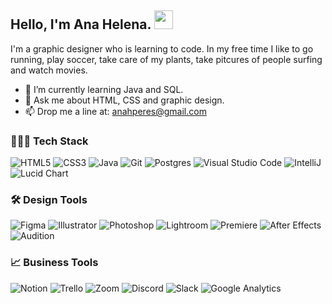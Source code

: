 <h2 align="left">Hello, I'm Ana Helena. <img src="https://raw.githubusercontent.com/kaueMarques/kaueMarques/master/hi.gif" height="30px"></h2>

<p>I'm a graphic designer who is learning to code. In my free time I like to go running, play soccer, take care of my plants, take pitcures of people surfing and watch movies.</p>

- 🌱 I’m currently learning Java and SQL.
- 💬 Ask me about HTML, CSS and graphic design.
- 📫 Drop me a line at: anahperes@gmail.com

<h3>👩🏻‍💻 Tech Stack</h3>

![HTML5](https://img.shields.io/badge/html5-white.svg?style=flat&logo=html5&logoColor=white&color=%23E34F26&cacheSeconds=4600)
![CSS3](https://img.shields.io/badge/css3-%231572B6.svg?style=for-the-badge&logo=css3&logoColor=white&style=flat)
![Java](https://img.shields.io/badge/java-%23ED8B00.svg?style=for-the-badge&logo=openjdk&logoColor=white&style=flat)
![Git](https://img.shields.io/badge/git-%23F05033.svg?style=for-the-badge&logo=git&logoColor=white&style=flat)
![Postgres](https://img.shields.io/badge/postgres-%23316192.svg?style=for-the-badge&logo=postgresql&logoColor=white&style=flat)
![Visual Studio Code](https://img.shields.io/badge/visual%20studio%20code-white.svg?style=flat&logo=visualstudiocode&logoColor=white&color=%23007ACC&cacheSeconds=4600)
![IntelliJ](https://img.shields.io/badge/intellij-white.svg?style=flat&logo=intellijidea&logoColor=white&color=%23000000&cacheSeconds=4600)
![Lucid Chart](https://img.shields.io/badge/lucid%20chart-white.svg?style=flat&logo=lucid&logoColor=white&color=%23282C33&cacheSeconds=4600)


<h3>🛠 Design Tools</h3>

![Figma](https://img.shields.io/badge/figma-%23F24E1E.svg?style=for-the-badge&logo=figma&logoColor=white&style=flat)
![Illustrator](https://img.shields.io/badge/illustrator-white.svg?style=flat&logo=adobeillustrator&logoColor=white&color=%23FF9A00&cacheSeconds=4600)
![Photoshop](https://img.shields.io/badge/photoshop-white.svg?style=flat&logo=adobephotoshop&logoColor=white&color=%2331A8FF&cacheSeconds=4600)
![Lightroom](https://img.shields.io/badge/lightroom-white.svg?style=flat&logo=adobelightroomclassic&logoColor=white&color=%2331A8FF&cacheSeconds=4600)
![Premiere](https://img.shields.io/badge/premiere%20pro-white.svg?style=flat&logo=adobepremierepro&logoColor=white&color=%239999FF&cacheSeconds=4600)
![After Effects](https://img.shields.io/badge/after%20effects-white.svg?style=flat&logo=adobeaftereffects&logoColor=white&color=%239999FF&cacheSeconds=4600)
![Audition](https://img.shields.io/badge/audition-white.svg?style=flat&logo=adobeaudition&logoColor=white&color=%239999FF&cacheSeconds=4600)

<h3>📈 Business Tools</h3>

![Notion](https://img.shields.io/badge/notion-white.svg?style=flat&logo=notion&logoColor=white&color=%23000000&cacheSeconds=4600)
![Trello](https://img.shields.io/badge/trello-white.svg?style=flat&logo=trello&logoColor=white&color=%230052CC&cacheSeconds=4600)
![Zoom](https://img.shields.io/badge/zoom-white.svg?style=flat&logo=zoom&logoColor=white&color=%230B5CFF&cacheSeconds=4600)
![Discord](https://img.shields.io/badge/discord-white.svg?style=flat&logo=discord&logoColor=white&color=%235865F2&cacheSeconds=4600)
![Slack](https://img.shields.io/badge/slack-white.svg?style=flat&logo=slack&logoColor=white&color=%234A154B&cacheSeconds=4600)
![Google Analytics](https://img.shields.io/badge/google%20analytics-white.svg?style=flat&logo=google%20analytics&logoColor=white&color=%23E37400&cacheSeconds=4600)








<!-- ![JavaScript](https://img.shields.io/badge/javascript-%23323330.svg?style=for-the-badge&logo=javascript&logoColor=%23F7DF1E&style=flat)
